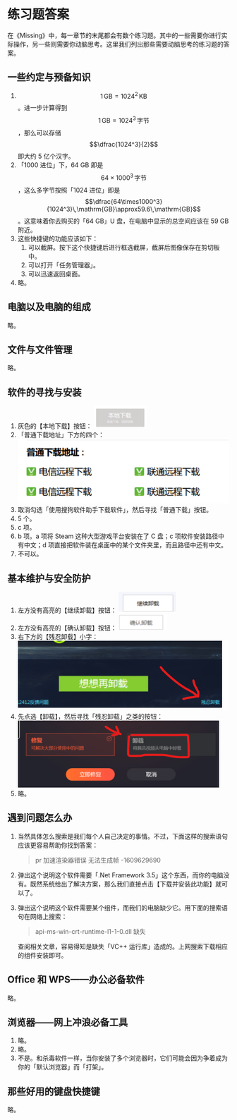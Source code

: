 # 练习题答案

在《Missing》中，每一章节的末尾都会有数个练习题。其中的一些需要你进行实际操作，另一些则需要你动脑思考。这里我们列出那些需要动脑思考的练习题的答案。

## 一些约定与预备知识

1. $$1\,\mathrm{GB}=1024^2\,\mathrm{KB}$$。进一步计算得到 $$1\,\mathrm{GB}=1024^3\,\text{字节}$$，那么可以存储 $$\dfrac{1024^3}{2}$$ 即大约 5 亿个汉字。  
2. 「1000 进位」下，64 GB 即是 $$64\times1000^3\,\text{字节}$$，这么多字节按照「1024 进位」即是 $$\dfrac{64\times1000^3}{1024^3}\,\mathrm{GB}\approx59.6\,\mathrm{GB}$$。这意味着你去购买的「64 GB」U 盘，在电脑中显示的总空间应该在 59 GB 附近。  
3. 这些快捷键的功能应该如下：  
    1. 可以截屏。按下这个快捷键后进行框选截屏，截屏后图像保存在剪切板中。  
    2. 可以打开「任务管理器」。  
    3. 可以迅速返回桌面。  
4. 略。

## 电脑以及电脑的组成

略。

## 文件与文件管理

略。

## 软件的寻找与安装

1. 灰色的【本地下载】按钮：
![Untitled](answers/Untitled.png)
2. 「普通下载地址」下方的四个：
![Untitled](answers/Untitled%201.png)
3. 取消勾选「使用搜狗软件助手下载软件」，然后寻找「普通下载」按钮。  
4. 5 个。  
5. c 项。  
6. b 项。a 项将 Steam 这种大型游戏平台安装在了 C 盘；c 项软件安装路径中有中文；d 项直接把软件装在桌面中的某个文件夹里，而且路径中还有中文。  
7. 不可以。  

## 基本维护与安全防护

1. 左方没有高亮的【继续卸载】按钮：
![Untitled](answers/Untitled%202.png)
2. 左方没有高亮的【确认卸载】按钮：
![Untitled](answers/Untitled%203.png)
3. 右下方的【残忍卸载】小字：
![Untitled](answers/Untitled%204.png)
4. 先点选【卸载】，然后寻找「残忍卸载」之类的按钮：
![Untitled](answers/Untitled%205.png)
5. 略。

## 遇到问题怎么办

1. 当然具体怎么搜索是我们每个人自己决定的事情。不过，下面这样的搜索语句应该更容易帮助你找到答案：
    
    > pr 加速渲染器错误 无法生成帧 -1609629690
    > 
2. 弹出这个说明这个软件需要「.Net Framework 3.5」这个东西，而你的电脑没有。既然系统给出了解决方案，那么我们直接点击【下载并安装此功能】就可以了。  
3. 弹出这个说明这个软件需要某个组件，而我们的电脑缺少它。用下面的搜索语句在网络上搜索：
    
    > api-ms-win-crt-runtime-l1-1-0.dll 缺失
    > 
    
    查阅相关文章，容易得知是缺失「VC++ 运行库」造成的。上网搜索下载相应的组件安装即可。
    

## Office 和 WPS——办公必备软件

略。

## 浏览器——网上冲浪必备工具

1. 略。  
2. 略。  
3. 不是。和杀毒软件一样，当你安装了多个浏览器时，它们可能会因为争着成为你的「默认浏览器」而「打架」。

## 那些好用的键盘快捷键

略。